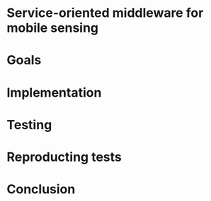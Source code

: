 Service-oriented middleware for mobile sensing
=================

# Goals

# Implementation

# Testing

# Reproducting tests

# Conclusion
